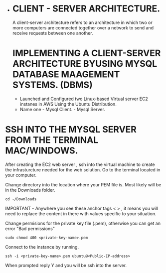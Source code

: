 
* # CLIENT - SERVER ARCHITECTURE.
  A client-server architecture refers to an architecture in which two or more computers are connected together over a network to send and receive requests between one another.

  # IMPLEMENTING A CLIENT-SERVER ARCHITECTURE BYUSING MYSQL DATABASE MAAGEMENT SYSTEMS. (DBMS)
  * Launched and Configured two Linux-based Virtual server EC2 instanes in AWS Using the Ubuntu Distribution.
  * Name one - Mysql Client.
             - Mysql Server.

# SSH INTO THE MYSQL SERVER FROM THE TERMINAL MAC/WINDOWS.
After creating the EC2 web server , ssh into the virtual machine to create the infrasturcture needed for the web solution. Go to the terminal located in your computer.

Change directory into the location where your PEM file is. Most likely will be in the Downloads folder.
````
cd ~/Downloads
````
IMPORTANT - Anywhere you see these anchor tags < > , it means you will need to replace the content in there with values specific to your situation.

Change permisions for the private key file (.pem), otherwise you can get an error "Bad permissions"
````
sudo chmod 400 <private-key-name>.pem
````
Connect to the instance by running.
````
ssh -i <private-key-name>.pem ubuntu@<Public-IP-address>
````
When prompted reply Y and you will be ssh into the server.
